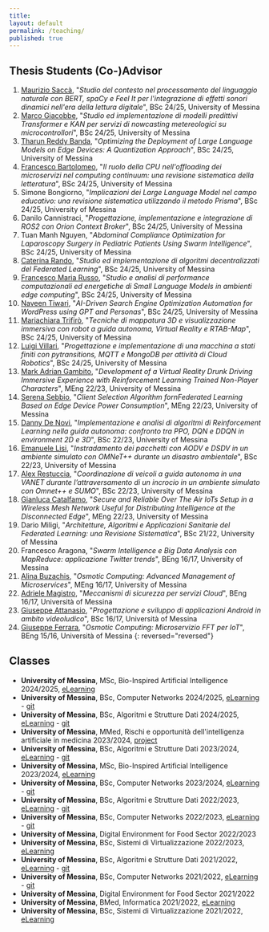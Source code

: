 ```yaml
---
title:
layout: default
permalink: /teaching/
published: true
---
```


<!-- For students who wants to run a thesis, please, read these instructions. -->

## Thesis Students (Co-)Advisor
1. [Maurizio Saccà](https://www.linkedin.com/in/maurizio-saccà-2b5822222/), "*Studio del contesto nel processamento del linguaggio naturale con BERT, spaCy e Feel It per l'integrazione di effetti sonori dinamici nell'era della lettura digitale*", BSc 24/25, University of Messina
1. [Marco Giacobbe](https://www.linkedin.com/in/marco-giacobbe-50842720a/), "*Studio ed implementazione di modelli predittivi Transformer e KAN per servizi di nowcasting metereologici su microcontrollori*", BSc 24/25, University of Messina
1. [Tharun Reddy Banda](https://www.linkedin.com/in/tharun-reddy-banda/), "*Optimizing the Deployment of Large Language Models on Edge Devices: A Quantization Approach*", BSc 24/25, University of Messina
1. [Francesco Bartolomeo](https://www.linkedin.com/in/francesco-bartolomeo-8025b1210/), "*Il ruolo della CPU nell'offloading dei microservizi nel computing continuum: una revisione sistematica della letteratura*", BSc 24/25, University of Messina
1. Simone Bongiorno, "*Implicazioni dei Large Language Model nel campo educativo: una revisione sistematica utilizzando il metodo Prisma*", BSc 24/25, University of Messina
1. Danilo Cannistraci, "*Progettazione, implementazione e integrazione di ROS2 con Orion Context Broker*", BSc 24/25, University of Messina
1. Tuan Manh Nguyen, "*Abdominal Compliance Optimization for Laparoscopy Surgery in Pediatric Patients Using Swarm Intelligence*", BSc 24/25, University of Messina
1. [Caterina Rando](https://www.linkedin.com/in/caterina-rando-62a4b5338/), "*Studio ed implementazione di algoritmi decentralizzati del Federated Learning*", BSc 24/25, University of Messina
1. [Francesco Maria Russo](https://www.linkedin.com/in/francesco-maria-russo-194b47294/), "*Studio e analisi di performance computazionali ed energetiche di Small Language Models in ambienti edge computing*", BSc 24/25, University of Messina
1. [Naveen Tiwari](https://www.linkedin.com/in/naveen-tiwari-37305b20a/), "*AI-Driven Search Engine Optimization Automation for WordPress using GPT and Personas*", BSc 24/25, University of Messina
1. [Mariachiara Trifirò](https://www.linkedin.com/in/mariachiara-trifiró-b6170230b/), "*Tecniche di mappatura 3D e visualizzazione immersiva con robot a guida autonoma, Virtual Reality e RTAB-Map*", BSc 24/25, University of Messina
1. [Luigi Villari](https://www.linkedin.com/in/luigi-villari-96ab55239/), "*Progettazione e implementazione di una macchina a stati finiti con pytransitions, MQTT e MongoDB per attività di Cloud Robotics*", BSc 24/25, University of Messina
1. [Mark Adrian Gambito](https://www.linkedin.com/in/mark-adrian-gambito-42b79a195/), "*Development of a Virtual Reality Drunk Driving Immersive Experience with Reinforcement Learning Trained Non-Player Characters*", MEng 22/23, University of Messina
1. [Serena Sebbio](https://www.linkedin.com/in/serena-sebbio-2775b9180/), "*Client Selection Algorithm fornFederated Learning Based on Edge Device Power Consumption*", MEng 22/23, University of Messina
1. [Danny De Novi](), "*Implementazione e analisi di algoritmi di Reinforcement Learning nella guida autonoma: confronto tra PPO, DQN e DDQN in environment 2D e 3D*", BSc 22/23, University of Messina
1. [Emanuele Lisi](https://www.linkedin.com/in/emanuele-lisi-724380250), "*Instradamento dei pacchetti con AODV e DSDV in un ambiente simulato con OMNeT++ durante un disastro ambientale*", BSc 22/23, University of Messina
1. [Alex Restuccia](https://www.linkedin.com/in/alex-restuccia), "*Coordinazione di veicoli a guida autonoma in una VANET durante l’attraversamento di un incrocio in un ambiente simulato con Omnet++ e SUMO*", BSc 22/23, University of Messina
1. [Gianluca Catalfamo](https://www.linkedin.com/in/gianluca-catalfamo-a9826b19b/), "*Secure and Reliable Over The Air IoTs Setup in a Wireless Mesh Network Useful for Distributing Intelligence at the Disconnected Edge*", MEng 22/23, University of Messina
1. Dario Miligi, "*Architetture, Algoritmi e Applicazioni Sanitarie del Federated Learning: una Revisione Sistematica*", BSc 21/22, University of Messina
1. Francesco Aragona, "*Swarm Intelligence e Big Data Analysis con MapReduce: applicazione Twitter trends*", BEng 16/17, University of Messina
1. [Alina Buzachis](https://it.linkedin.com/in/alina-buzachis-709995b6), "*Osmotic Computing: Advanced Management of Microservices*", MEng 16/17, University of Messina
1. [Adriele Magistro](https://www.linkedin.com/in/adriele-magistro-94ba06b9/), "*Meccanismi di sicurezza per servizi Cloud*", BEng 16/17, Università of Messina
1. [Giuseppe Attanasio](https://www.linkedin.com/in/giuseppe-attanasio-8b4907bb/), "*Progettazione e sviluppo di applicazioni Android in ambito videoludico*", BSc 16/17, Università of Messina
1. [Giuseppe Ferrara](https://www.linkedin.com/in/giuseppe-ferrara), "*Osmotic Computing: Microservizio FFT per IoT*", BEng 15/16, Università of Messina
{: reversed="reversed"}

## Classes
- **University of Messina**, MSc, Bio-Inspired Artificial Intelligence 2024/2025, [eLearning](https://moodle2.unime.it/course/view.php?id=49914)
- **University of Messina**, BSc, Computer Networks 2024/2025, [eLearning](https://moodle2.unime.it/course/view.php?id=49522) - [git](https://github.com/lcarnevale/computer-networks)
- **University of Messina**, BSc, Algoritmi e Strutture Dati 2024/2025, [eLearning](https://moodle2.unime.it/course/view.php?id=49913) - [git](https://github.com/lcarnevale/algorithms)
- **University of Messina**, MMed, Rischi e opportunità dell'intelligenza artificiale in medicina 2023/2024, [project](https://unimeit-my.sharepoint.com/:f:/g/personal/lcarnevale_unime_it/EvM_7ESXtZpCrL1DJiHWPloBxZLItHAdBYoslvijZLZ5jw?e=FTM6g9)
- **University of Messina**, BSc, Algoritmi e Strutture Dati 2023/2024, [eLearning](https://moodle2.unime.it/course/view.php?id=49273) - [git](https://github.com/lcarnevale/algorithms)
- **University of Messina**, MSc, Bio-Inspired Artificial Intelligence 2023/2024, [eLearning](https://moodle2.unime.it/course/view.php?id=49272)
- **University of Messina**, BSc, Computer Networks 2023/2024, [eLearning](https://moodle2.unime.it/course/view.php?id=48881) - [git](https://github.com/lcarnevale/computer-networks)
- **University of Messina**, BSc, Algoritmi e Strutture Dati 2022/2023, [eLearning](https://moodle2.unime.it/course/view.php?id=48641) - [git](https://github.com/lcarnevale/algorithms)
- **University of Messina**, BSc, Computer Networks 2022/2023, [eLearning](https://moodle2.unime.it/course/view.php?id=48404) - [git](https://github.com/lcarnevale/computer-networks)
- **University of Messina**, Digital Environment for Food Sector 2022/2023
- **University of Messina**, BSc, Sistemi di Virtualizzazione 2022/2023, [eLearning](https://moodle2.unime.it/course/view.php?id=48741)
- **University of Messina**, BSc, Algoritmi e Strutture Dati 2021/2022, [eLearning](https://moodle2.unime.it/course/view.php?id=48154) - [git](https://github.com/lcarnevale/algorithms)
- **University of Messina**, BSc, Computer Networks 2021/2022, [eLearning](https://moodle2.unime.it/course/view.php?id=48056) - [git](https://github.com/lcarnevale/computer-networks)
- **University of Messina**, Digital Environment for Food Sector 2021/2022
- **University of Messina**, BMed, Informatica 2021/2022, [eLearning](https://moodle2.unime.it/course/view.php?id=48069)
- **University of Messina**, BSc, Sistemi di Virtualizzazione 2021/2022, [eLearning](https://moodle2.unime.it/course/view.php?id=48153)